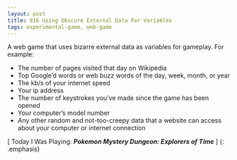 ```yaml
---
layout: post
title: 816 Using Obscure External Data For Variables
tags: experimental-game, web-game
---
```

A web game that uses bizarre external data as variables for gameplay.  For example:

- The number of pages visited that day on Wikipedia
- Top Google’d words or web buzz words of the day, week, month, or year
- The kb/s of your internet speed
- Your ip address
- The number of keystrokes you’ve made since the game has been opened
- Your computer’s model number
- Any other random and not-too-creepy data that a website can access about your computer or internet connection

[ Today I Was Playing: ***Pokemon Mystery Dungeon: Explorers of Time*** ]
{: .emphasis}

